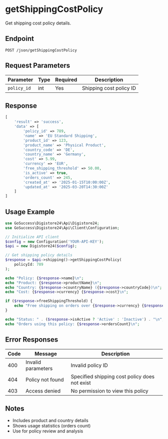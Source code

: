 # getShippingCostPolicy

Get shipping cost policy details.

## Endpoint

```
POST /json/getShippingCostPolicy
```

## Request Parameters

| Parameter | Type | Required | Description |
|-----------|------|----------|-------------|
| `policy_id` | int | Yes | Shipping cost policy ID |

## Response

```php
[
    'result' => 'success',
    'data' => [
        'policy_id' => 789,
        'name' => 'EU Standard Shipping',
        'product_id' => 123,
        'product_name' => 'Physical Product',
        'country_code' => 'DE',
        'country_name' => 'Germany',
        'cost' => 5.99,
        'currency' => 'EUR',
        'free_shipping_threshold' => 50.00,
        'is_active' => true,
        'orders_count' => 245,
        'created_at' => '2025-01-15T10:00:00Z',
        'updated_at' => '2025-03-20T14:30:00Z'
    ]
]
```

## Usage Example

```php
use GoSuccess\Digistore24\Api\Digistore24;
use GoSuccess\Digistore24\Api\Client\Configuration;

// Initialize API client
$config = new Configuration('YOUR-API-KEY');
$api = new Digistore24($config);

// Get shipping policy details
$response = $api->shipping()->getShippingCostPolicy(
    policyId: 789
);

echo "Policy: {$response->name}\n";
echo "Product: {$response->productName}\n";
echo "Country: {$response->countryName} ({$response->countryCode})\n";
echo "Cost: {$response->currency} {$response->cost}\n";

if ($response->freeShippingThreshold) {
    echo "Free shipping on orders over {$response->currency} {$response->freeShippingThreshold}\n";
}

echo "Status: " . ($response->isActive ? 'Active' : 'Inactive') . "\n";
echo "Orders using this policy: {$response->ordersCount}\n";
```

## Error Responses

| Code | Message | Description |
|------|---------|-------------|
| 400 | Invalid parameters | Invalid policy ID |
| 404 | Policy not found | Specified shipping cost policy does not exist |
| 403 | Access denied | No permission to view this policy |

## Notes

- Includes product and country details
- Shows usage statistics (orders count)
- Use for policy review and analysis
